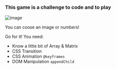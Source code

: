### This game is a challenge to code and to play

![image](https://user-images.githubusercontent.com/18010349/197683456-088c9549-06a0-4548-97f1-1900805a68fc.png)

You can coose an image or numbers!

Go for it! You need:
- Know a little bit of Array & Matrix
- CSS Transition
- CSS Animation `@keyframes`
- DOM Manipulation `appendChild`
